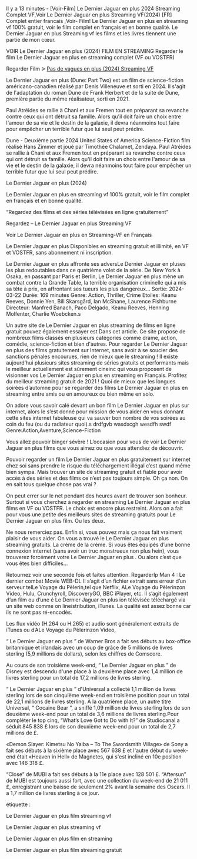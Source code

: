 Il y a 13 minutes - [Voir-Film] Le Dernier Jaguar en plus 2024 Streaming Complet VF,Voir Le Dernier Jaguar en plus Streaming VF(2024) [FR] Complet entier francais ,Voir- Film! Le Dernier Jaguar en plus en streaming vf 100% gratuit, voir le film complet en français et en bonne qualité. Le Dernier Jaguar en plus Streaming vf les films et les livres tiennent une partie de mon cœur.

VOIR Le Dernier Jaguar en plus (2024) FILM EN STREAMING Regarder le film Le Dernier Jaguar en plus en streaming complet (VF ou VOSTFR)

Regarder Film ᐅ [Pas de vagues en plus (2024) Streaming VF](https://fr.4dxstream.com/fr/movie/959098)

Le Dernier Jaguar en plus (Dune: Part Two) est un film de science-fiction américano-canadien réalisé par Denis Villeneuve et sorti en 2024. Il s'agit de l'adaptation du roman Dune de Frank Herbert et de la suite de Dune, première partie du même réalisateur, sorti en 2021.

Paul Atréides se rallie à Chani et aux Fremen tout en préparant sa revanche contre ceux qui ont détruit sa famille. Alors qu'il doit faire un choix entre l'amour de sa vie et le destin de la galaxie, il devra néanmoins tout faire pour empêcher un terrible futur que lui seul peut prédire.

Dune - Deuxième partie 2024 United States of America Science-Fiction film réalisé Hans Zimmer et joué par Timothée Chalamet, Zendaya. Paul Atréides se rallie à Chani et aux Fremen tout en préparant sa revanche contre ceux qui ont détruit sa famille. Alors qu'il doit faire un choix entre l'amour de sa vie et le destin de la galaxie, il devra néanmoins tout faire pour empêcher un terrible futur que lui seul peut prédire.

Le Dernier Jaguar en plus (2024)

Le Dernier Jaguar en plus en streaming vf 100% gratuit, voir le film complet en français et en bonne qualité.

“Regardez des films et des séries télévisées en ligne gratuitement”

Regardez – Le Dernier Jaguar en plus Streaming VF

Voir Le Dernier Jaguar en plus en Streaming-VF en Français

Le Dernier Jaguar en plus Disponibles en streaming gratuit et illimité, en VF et VOSTFR, sans abonnement ni inscription.

Le Dernier Jaguar en plus affronte ses adversLe Dernier Jaguar en pluses les plus redoutables dans ce quatrième volet de la série. De New York à Osaka, en passant par Paris et Berlin, Le Dernier Jaguar en plus mène un combat contre la Grande Table, la terrible organisation criminelle qui a mis sa tête à prix, en affrontant ses tueurs les plus dangereux... Sortie: 2024-03-22 Durée: 169 minutes Genre: Action, Thriller, Crime Etoiles: Keanu Reeves, Donnie Yen, Bill Skarsgård, Ian McShane, Laurence Fishburne Directeur: Manfred Banach, Paco Delgado, Keanu Reeves, Henning Molfenter, Charlie Woebcken.s

Un autre site de Le Dernier Jaguar en plus streaming de films en ligne gratuit pouvez également essayer est Dans cet article. Ce site propose de nombreux films classés en plusieurs catégories comme drame, action, comédie, science-fiction et bien d'autres. Pour regarder Le Dernier Jaguar en plus des films gratuitement sur Internet, sans avoir à se soucier des sanctions pénales encourues, rien de mieux que le streaming ! Il existe aujourd’hui plusieurs sites streaming de séries gratuits et performants mais le meilleur actuellement est sûrement cineinc qui vous proposent de visionner vos Le Dernier Jaguar en plus en streaming en Français. Profitez du meilleur streaming gratuit de 2021 ! Quoi de mieux que les longues soirées d’automne pour se regarder des films Le Dernier Jaguar en plus en streaming entre amis ou en amoureux ou bien même en solo.

On adore vous savoir calé devant un bon film Le Dernier Jaguar en plus sur internet, alors le s’est donné pour mission de vous aider en vous donnant cette sites internet fabuleuse qui va sauver bon nombre de vos soirées au coin du feu (ou du radiateur quoi).s drdfgvb wasdxcgh wesdfh swdf Genre:Action,Aventure,Science-Fiction

Vous allez pouvoir binger sévère ! L’occasion pour vous de voir Le Dernier Jaguar en plus films que vous aimez ou que vous attendiez de découvrir.

Pouvoir regarder un film Le Dernier Jaguar en plus gratuitement sur internet chez soi sans prendre le risque du téléchargement illégal c’est quand même bien sympa. Mais trouver un site de streaming gratuit et fiable pour avoir accès à des séries et des films ce n’est pas toujours simple. Oh ça non. On en sait tous quelque chose pas vrai ?

On peut errer sur le net pendant des heures avant de trouver son bonheur. Surtout si vous cherchez à regarder en streaming Le Dernier Jaguar en plus films en VF ou VOSTFR. Le choix est encore plus restreint. Alors on a fait pour vous une petite des meilleurs sites de streaming gratuits pour Le Dernier Jaguar en plus film. Ou les deux.

Ne nous remerciez pas. Enfin si, vous pouvez mais ça nous fait vraiment plaisir de vous aider. On vous a trouvé le Le Dernier Jaguar en plus streaming gratuits. La crème de la crème. Si vous êtes équipés d’une bonne connexion internet (sans avoir un truc monstrueux non plus hein), vous trouverez forcément votre Le Dernier Jaguar en plus . Ou alors c’est que vous êtes bien difficiles…

Retournez voir une seconde fois et faites attention. RegarderIp Man 4 : Le dernier combat Movie WEB-DL Il s’agit d’un fichier extrait sans erreur d’un serveur telLe Voyage du Pèlerin,tel que Netflix, ALe Voyage du Pèlerinzon Video, Hulu, Crunchyroll, DiscoveryGO, BBC iPlayer, etc. Il s’agit également d’un film ou d’une é Le Dernier Jaguar en plus ion télévisée téléchargé via un site web comme on lineistribution, iTunes. La qualité est assez bonne car ils ne sont pas ré-encodés.

Les flux vidéo (H.264 ou H.265) et audio sont généralement extraits de iTunes ou d’ALe Voyage du Pèlerinzon Video,

“ Le Dernier Jaguar en plus ” de Warner Bros a fait ses débuts au box-office britannique et irlandais avec un coup de grâce de 5 millions de livres sterling (5,9 millions de dollars), selon les chiffres de Comscore.

Au cours de son troisième week-end, “ Le Dernier Jaguar en plus ” de Disney est descendu d'une place à la deuxième place avec 1,4 million de livres sterling pour un total de 17,2 millions de livres sterling.

“ Le Dernier Jaguar en plus ” d'Universal a collecté 1,1 million de livres sterling lors de son cinquième week-end en troisième position pour un total de 22,1 millions de livres sterling. À la quatrième place, un autre titre Universal, “ Cocaine Bear ”, a sniffé 1,09 million de livres sterling lors de son deuxième week-end pour un total de 3,6 millions de livres sterling.Pour compléter le top cinq, “What’s Love Got to Do with It?” de Studiocanal a séduit 845 838 £ lors de son deuxième week-end pour un total de 2,7 millions de £.

«Demon Slayer: Kimetsu No Yaiba – To The Swordsmith Village» de Sony a fait ses débuts à la sixième place avec 567 638 £ et l'autre début du week-end était «Heaven in Hell» de Magnetes, qui s'est incliné en 10e position avec 146 318 £.

“Close” de MUBI a fait ses débuts à la 11e place avec 128 501 £. “Aftersun” de MUBI est toujours aussi fort, avec une collection du week-end de 21 011 £, enregistrant une baisse de seulement 2% avant la semaine des Oscars. Il a 1,7 million de livres sterling à ce jour.

étiquette :

Le Dernier Jaguar en plus film streaming vf

Le Dernier Jaguar en plus streaming vf

Le Dernier Jaguar en plus film en streaming

Le Dernier Jaguar en plus film streaming gratuit
